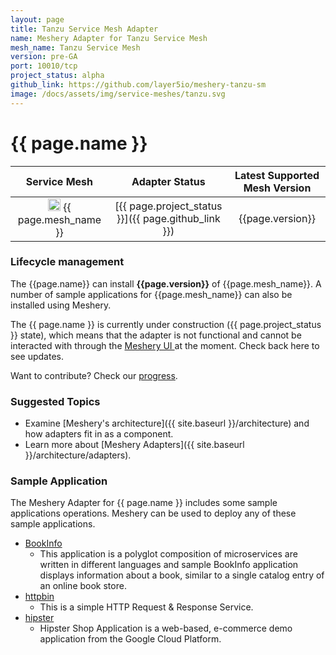 ```yaml
---
layout: page
title: Tanzu Service Mesh Adapter
name: Meshery Adapter for Tanzu Service Mesh
mesh_name: Tanzu Service Mesh
version: pre-GA
port: 10010/tcp
project_status: alpha
github_link: https://github.com/layer5io/meshery-tanzu-sm
image: /docs/assets/img/service-meshes/tanzu.svg
---
```

# {{ page.name }}

| Service Mesh   | Adapter Status | Latest Supported Mesh Version |
| :------------: | :------------:   | :------------:              |
| <img src="{{ page.image }}" style="width:20px" /> {{ page.mesh_name }} | [{{ page.project_status }}]({{ page.github_link }}) | {{page.version}}  |

### Lifecycle management

The {{page.name}} can install **{{page.version}}** of {{page.mesh_name}}. A number of sample applications for {{page.mesh_name}} can also be installed using Meshery.

The {{ page.name }} is currently under construction ({{ page.project_status }} state), which means that the adapter is not functional and cannot be interacted with through the <a href="/docs/installation#6-you-will-now-be-directed-to-the-meshery-ui"> Meshery UI </a>at the moment. Check back here to see updates.

Want to contribute? Check our [progress](page.github_link).

### Suggested Topics

- Examine [Meshery's architecture]({{ site.baseurl }}/architecture) and how adapters fit in as a component.
- Learn more about [Meshery Adapters]({{ site.baseurl }}/architecture/adapters).

### Sample Application

The Meshery Adapter for {{ page.name }} includes some sample applications operations. Meshery can be used to deploy any of these sample applications.  

- [BookInfo](https://github.com/layer5io/istio-service-mesh-workshop/blob/master/lab-2/README.md#what-is-the-bookinfo-application)
    - This application is a polyglot composition of microservices are written in different languages and sample BookInfo application displays information about a book, similar to a single catalog entry of an online book store.
- [httpbin](https://httpbin.org)
    - This is a simple HTTP Request & Response Service.
- [hipster](https://github.com/GoogleCloudPlatform/microservices-demo)
    - Hipster Shop Application is a web-based, e-commerce demo application from the Google Cloud Platform.

